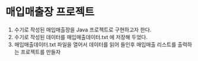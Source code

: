 # 매입매출장 프로젝트
1. 수기로 작성된 매입매출장을 Java 프로젝트로 구현하고자 한다.
2. 수기로 작성된 데이터를 매입매출데이터.txt 에 저장해 두었다.
3. 매입매출데이터.txt 파일을 열어서 데이터를 읽어 들인후 매입매출
	리스트를 출력하는 프로젝트를 만들자